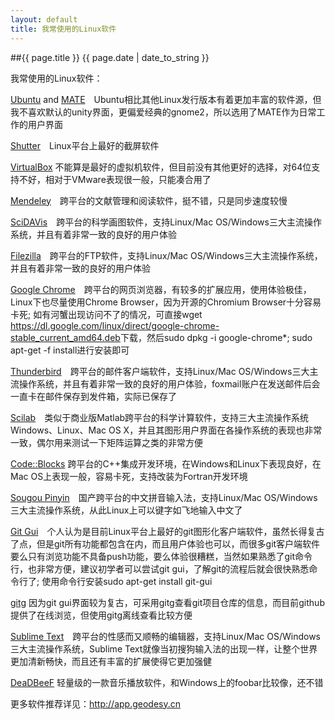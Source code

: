 ```yaml
---
layout: default
title: 我常使用的Linux软件
---
```

##{{ page.title }}
{{ page.date | date_to_string }}

我常使用的Linux软件：

<a href="http://www.ubuntu.com">Ubuntu</a> and <a href="http://mate-desktop.org">MATE</a>　Ubuntu相比其他Linux发行版本有着更加丰富的软件源，但我不喜欢默认的unity界面，更偏爱经典的gnome2，所以选用了MATE作为日常工作的用户界面

<a href="http://shutter-project.org">Shutter</a>　Linux平台上最好的截屏软件

<a href="https://www.virtualbox.org">VirtualBox</a> 不能算是最好的虚拟机软件，但目前没有其他更好的选择，对64位支持不好，相对于VMware表现很一般，只能凑合用了

<a href="http://www.mendeley.com">Mendeley</a>　跨平台的文献管理和阅读软件，挺不错，只是同步速度较慢

<a href="http://scidavis.sourceforge.net">SciDAVis</a>　跨平台的科学画图软件，支持Linux/Mac OS/Windows三大主流操作系统，并且有着非常一致的良好的用户体验

<a href="https://filezilla-project.org">Filezilla</a>　跨平台的FTP软件，支持Linux/Mac OS/Windows三大主流操作系统，并且有着非常一致的良好的用户体验

<a href="http://www.google.com/chrome">Google Chrome</a>　跨平台的网页浏览器，有较多的扩展应用，使用体验极佳，Linux下也尽量使用Chrome Browser，因为开源的Chromium Browser十分容易卡死; 如有河蟹出现访问不了的情况，可直接<span class="linecode">wget https://dl.google.com/linux/direct/google-chrome-stable_current_amd64.deb</span>下载，然后<span class="linecode">sudo dpkg -i google-chrome*; sudo apt-get -f install</span>进行安装即可

<a href="https://www.mozilla.org/thunderbird">Thunderbird</a>　跨平台的邮件客户端软件，支持Linux/Mac OS/Windows三大主流操作系统，并且有着非常一致的良好的用户体验，foxmail账户在发送邮件后会一直卡在邮件保存到发件箱，实际已保存了

<a href="http://www.scilab.org">Scilab</a>　类似于商业版Matlab跨平台的科学计算软件，支持三大主流操作系统Windows、Linux、Mac OS X，并且其图形用户界面在各操作系统的表现也非常一致，偶尔用来测试一下矩阵运算之类的非常方便

<a href="http://www.codeblocks.org">Code::Blocks</a> 跨平台的C++集成开发环境，在Windows和Linux下表现良好，在Mac OS上表现一般，容易卡死，支持改装为Fortran开发环境

<a href="http://pinyin.sogou.com">Sougou Pinyin</a>　国产跨平台的中文拼音输入法，支持Linux/Mac OS/Windows三大主流操作系统，从此Linux上可以键字如飞地输入中文了

<a href="https://www.kernel.org/pub/software/scm/git/docs">Git Gui</a>　个人认为是目前Linux平台上最好的git图形化客户端软件，虽然长得复古了点，但是git所有功能都包含在内，而且用户体验也可以，而很多git客户端软件要么只有浏览功能不具备push功能，要么体验很糟糕，当然如果熟悉了git命令行，也非常方便，建议初学者可以尝试git gui，了解git的流程后就会很快熟悉命令行了; 使用命令行安装<span class="linecode">sudo apt-get install git-gui</span>

<a href="https://git.gnome.org/browse/gitg">gitg</a> 因为git gui界面较为复古，可采用gitg查看git项目仓库的信息，而目前github提供了在线浏览，但使用gitg离线查看比较方便

<a href="http://www.sublimetext.com">Sublime Text</a>　跨平台的性感而又顺畅的编辑器，支持Linux/Mac OS/Windows三大主流操作系统，Sublime Text就像当初搜狗输入法的出现一样，让整个世界更加清新畅快，而且还有丰富的扩展使得它更加强健

<a href="http://deadbeef.sourceforge.net">DeaDBeeF</a>  轻量级的一款音乐播放软件，和Windows上的foobar比较像，还不错 

更多软件推荐详见：<a href="http://app.geodesy.cn">http://app.geodesy.cn</a>


